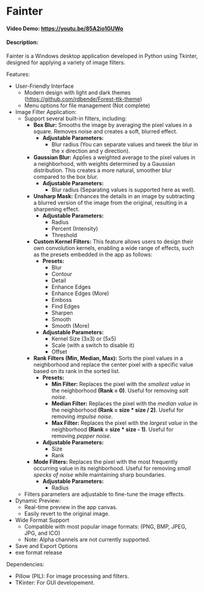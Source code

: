 # Fainter
#### Video Demo:  https://youtu.be/85A2io1GUWo
#### Description:
Fainter is a Windows desktop application developed in Python using Tkinter, designed for applying a variety of image filters.

Features:
- User-Friendly Interface
	- Modern design with light and dark themes (https://github.com/rdbende/Forest-ttk-theme)
	- Menu options for file management (Not complete)
- Image Filter Application:
	- Support several built-in filters, including:
		- **Box Blur:** Smooths the image by averaging the pixel values in a square. Removes noise and creates a soft, blurred effect.
			- **Adjustable Parameters:**
				- Blur radius (You can separate values and tweek the blur in the x direction and y direction).
		- **Gaussian Blur:** Applies a weighted average to the pixel values in a neighborhood, with weights determined by a Gaussian distribution. This creates a more natural, smoother blur compared to the box blur.
			- **Adjustable Parameters:**
				- Blur radius (Separating values is supported here as well).
		- **Unsharp Mask:** Enhances the details in an image by subtracting a blurred version of the image from the original, resulting in a sharpening effect.
			- **Adjustable Parameters:**
				- Radius
				- Percent (Intensity)
				- Threshold
		- **Custom Kernel Filters:** This feature allows users to design their own convolution kernels, enabling a wide range of effects, such as the presets embedded in the app as follows:
			- **Presets:**
				- Blur
				- Contour
				- Detail
				- Enhance Edges
				- Enhance Edges (More)
				- Emboss
				- Find Edges
				- Sharpen
				- Smooth
				- Smooth (More)
			- **Adjustable Parameters:**
				- Kernel Size (3x3) or (5x5)
				- Scale (with a switch to disable it)
				- Offset
		- **Rank Filters (Min, Median, Max):** Sorts the pixel values in a neighborhood and replace the center pixel with a specific value based on its rank in the sorted list.
			- **Presets:**
				- **Min Filter:** Replaces the pixel with the *smallest value* in the neighborhood **(Rank = 0)**. Useful for removing *salt noise*.
				- **Median Filter:** Replaces the pixel with the *median value* in the neighborhood **(Rank = size * size / 2)**. Useful for removing *impulse noise*.
				- **Max Filter:** Replaces the pixel with the *largest value* in the neighborhood **(Rank = size * size - 1)**. Useful for removing *pepper noise*.
			- **Adjustable Parameters:**
				- Size
				- Rank
		- **Mode Filters:** Replaces the pixel with the most frequently occurring value in its neighborhood. Useful for removing *small specks of noise* while maintaining sharp boundaries.
			- **Adjustable Parameters:**
				- Radius
	- Filters parameters are adjustable to fine-tune the image effects.
- Dynamic Preview:
	- Real-time preview in the app canvas.
	- Easily revert to the original image.
- Wide Format Support
	- Compatible with most popular image formats: (PNG, BMP, JPEG, JPG, and ICO)
	- Note: Alpha channels are not currently supported.
- Save and Export Options
- exe format release

Dependencies:
- Pillow (PIL): For image processing and filters.
- TKinter: For GUI developement.
